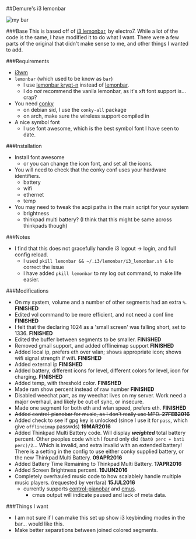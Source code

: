 ##Demure's i3 lemonbar

![my bar][pic0]

###Base
This is based off of [i3 lemonbar], by electro7.
While a lot of the code is the same, I have modified it to do what I want.
There were a few parts of the original that didn't make sense to me, and other things I wanted to add.


###Requirements
* [i3wm]
* `lemonbar` (which used to be know as `bar`)
  * I use [lemonbar krypt-n] instead of [lemonbar].
   * I do *not* recommend the vanila lemonbar, as it's xft font support is... crap?
* You need [conky]
  * on debian sid, I use the `conky-all` package
  * on arch, make sure the wireless support compiled in
* A nice symbol font
  * I use font awesome, which is the best symbol font I have seen to date.


###Installation
* Install font awesome
  * or you can change the icon font, and set all the icons.
* You will need to check that the conky conf uses your hardware identifiers.
  * battery
  * wifi
  * ethernet
  * temp
* You may need to tweak the acpi paths in the main script for your system
  * brightness
  * thinkpad multi battery? (I think that this might be same across thinkpads though)


###Notes
* I find that this does not gracefully handle i3 logout -> login, and full config reload.
  * I used `pkill lemonbar && ~/.i3/lemonbar/i3_lemonbar.sh &` to correct the issue
  * I have added `pkill lemonbar` to my log out command, to make life easier.


###Modifications
* On my system, volume and a number of other segments had an extra `%`. **FINISHED**
* Edited vol command to be more efficient, and not need a conf line **FINISHED**
* I felt that the declaring 1024 as a 'small screen' was falling short, set to 1336. **FINISHED**
* Edited the buffer between segments to be smaller. **FINISHED**
* Removed gmail support, and added offlineimap support **FINISHED**
* Added local ip, prefers eth over wlan; shows appropriate icon; shows wifi signal strength if wifi. **FINISHED**
* Added external ip **FINISHED**
* Added battery, different icons for level, different colors for level, icon for charging. **FINISHED**
* Added temp, with threshold color. **FINISHED**
* Made ram show percent instead of raw number **FINISHED**
* Disabled weechat part, as my weechat lives on my server. Work need a major overhaul, and likely be out of sync, or insecure.
* Made one segment for both eth and wlan speed, prefers eth. **FINISHED**
* <strike>Added control-pianobar for music, as I don't really use MPD. **27FEB2016**</strike>
* Added check to see if gpg key is unlocked (since I use it for `pass`, which give `offlineimap` passwds) **19MAR2016**
* Added Thinkpad Multi Battery code. Will display ***weighted*** total battery percent. Other peoples code which I found only did `(bat0 perc + bat1 perc)/2`... Which is invalid, and extra invalid with an extended battery! There is a setting in the config to use either conky supplied battery, or the new Thinkpad Multi Battery. **09APR2016**
* Added Battery Time Remaining to Thinkpad Multi Battery. **17APR2016**
* Added Screen Brightness percent. **19JUN2016**
* Completely overhauled music code to how scalablely handle multiple music players. (requested by verrlara) **15JUL2016**
  * currently supports [control-pianobar] and [cmus].
    * cmus output will indicate paused and lack of meta data.


###Things I want
* I am not sure if I can make this set up show i3 keybinding modes in the bar... would like this.
* Make better separations between joined colored segments.


[i3 lemonbar]: https://github.com/electro7/dotfiles/tree/master/.i3/lemonbar
[lemonbar krypt-n]: https://github.com/krypt-n/bar
[lemonbar]: https://github.com/LemonBoy/bar
[i3wm]: https://i3wm.org
[conky]: https://github.com/brndnmtthws/conky
[pic]: https://notabug.org/demure/dotfiles/src/master/i3/lemonbar/demure_i3_lemonbar_mod.png
[pic0]: https://notabug.org/demure/dotfiles/raw/master/i3/lemonbar/demure_i3_lemonbar_mod.png
[control-pianobar]: https://malabarba.github.io/control-pianobar/
[cmus]: https://cmus.github.io/

